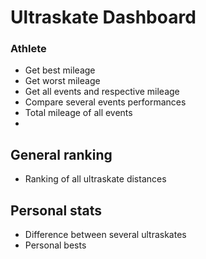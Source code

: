 # Ultraskate Dashboard

### Athlete
- Get best mileage
- Get worst mileage
- Get all events and respective mileage
- Compare several events performances
- Total mileage of all events
- 

## General ranking

- Ranking of all ultraskate distances


## Personal stats

- Difference between several ultraskates
- Personal bests